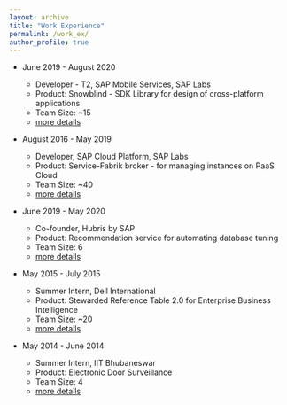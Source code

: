 ```yaml
---
layout: archive
title: "Work Experience"
permalink: /work_ex/
author_profile: true
---
```


* June 2019 - August 2020
    * Developer - T2, SAP Mobile Services, SAP Labs
    * Product: Snowblind - SDK Library for design of cross-platform applications.
    * Team Size: ~15
    * [more details](https://pritishmishra.github.io/projects/)

* August 2016 - May 2019
    * Developer, SAP Cloud Platform, SAP Labs
    * Product: Service-Fabrik broker - for managing instances on PaaS Cloud
    * Team Size: ~40
    * [more details](https://pritishmishra.github.io/projects/)

* June 2019 - May 2020
    * Co-founder, Hubris by SAP
    * Product: Recommendation service for automating database tuning
    * Team Size: 6
    * [more details](https://pritishmishra.github.io/projects/)

* May 2015 - July 2015
    * Summer Intern, Dell International
    * Product: Stewarded Reference Table 2.0 for Enterprise Business Intelligence
    * Team Size: ~20
    * [more details](https://pritishmishra.github.io/projects/)

* May 2014 - June 2014
    * Summer Intern, IIT Bhubaneswar
    * Product: Electronic Door Surveillance
    * Team Size: 4
    * [more details](https://pritishmishra.github.io/projects/)

